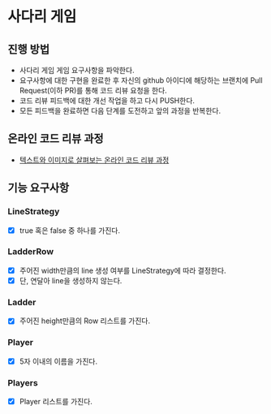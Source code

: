 # 사다리 게임
## 진행 방법
* 사다리 게임 게임 요구사항을 파악한다.
* 요구사항에 대한 구현을 완료한 후 자신의 github 아이디에 해당하는 브랜치에 Pull Request(이하 PR)를 통해 코드 리뷰 요청을 한다.
* 코드 리뷰 피드백에 대한 개선 작업을 하고 다시 PUSH한다.
* 모든 피드백을 완료하면 다음 단계를 도전하고 앞의 과정을 반복한다.

## 온라인 코드 리뷰 과정
* [텍스트와 이미지로 살펴보는 온라인 코드 리뷰 과정](https://github.com/nextstep-step/nextstep-docs/tree/master/codereview)

## 기능 요구사항
### LineStrategy
- [X] true 혹은 false 중 하나를 가진다.

### LadderRow
- [X] 주어진 width만큼의 line 생성 여부를 LineStrategy에 따라 결정한다.
- [X] 단, 연달아 line을 생성하지 않는다. 

### Ladder
- [X] 주어진 height만큼의 Row 리스트를 가진다.

### Player
- [X] 5자 이내의 이름을 가진다.

### Players
- [X] Player 리스트를 가진다.
